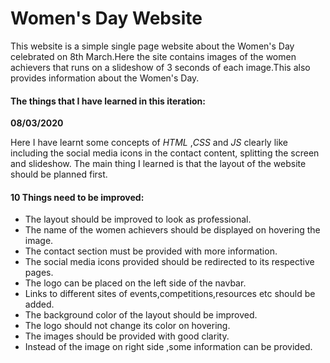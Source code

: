 # Women's Day Website

This website is a simple single page website about the Women's Day celebrated on 8th March.Here the site contains 
images of the women achievers that runs on a slideshow of 3 seconds of each image.This also provides information about the Women's Day.


#### The things that I have learned in this iteration:
**08/03/2020**

Here I have learnt some concepts of *HTML* ,*CSS* and *JS* clearly like including the social media icons in the contact content, 
splitting the screen and slideshow. The main thing I learned is that the layout of the website should be planned first.

#### 10 Things need to be improved:
 
 -  The layout should be improved to look as professional.
 -  The name of the women achievers should be displayed on hovering the image.
 -  The contact section must be provided with more information.
 -  The social media icons provided should be redirected to its respective pages.
 -  The logo can be placed on the left side of the navbar.
 -  Links to different sites of events,competitions,resources etc should be added.
 -  The background color of the layout should be improved.
 -  The logo should not change its color on hovering.
 -  The images should be provided with good clarity.
 -  Instead of the image on right side ,some information can be provided. 
 
